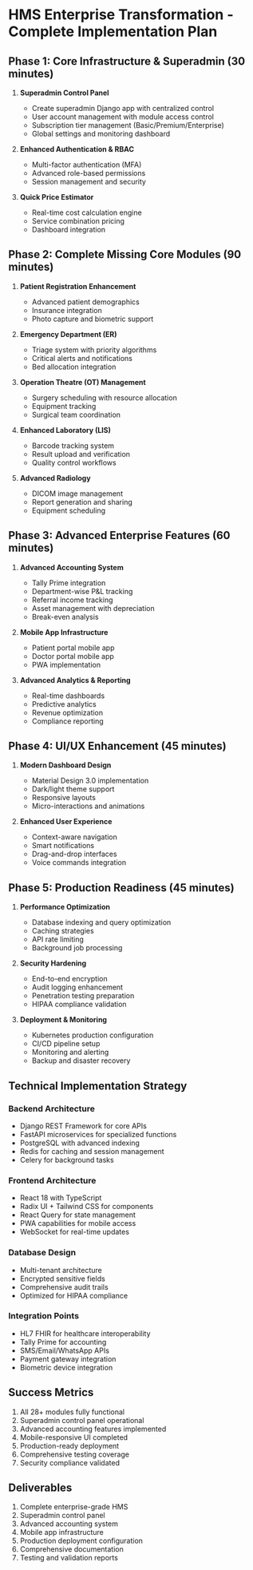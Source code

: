 # HMS Enterprise Transformation - Complete Implementation Plan

## Phase 1: Core Infrastructure & Superadmin (30 minutes)
1. **Superadmin Control Panel**
   - Create superadmin Django app with centralized control
   - User account management with module access control
   - Subscription tier management (Basic/Premium/Enterprise)
   - Global settings and monitoring dashboard
   
2. **Enhanced Authentication & RBAC**
   - Multi-factor authentication (MFA)
   - Advanced role-based permissions
   - Session management and security
   
3. **Quick Price Estimator**
   - Real-time cost calculation engine
   - Service combination pricing
   - Dashboard integration

## Phase 2: Complete Missing Core Modules (90 minutes)
1. **Patient Registration Enhancement**
   - Advanced patient demographics
   - Insurance integration
   - Photo capture and biometric support
   
2. **Emergency Department (ER)**
   - Triage system with priority algorithms
   - Critical alerts and notifications
   - Bed allocation integration
   
3. **Operation Theatre (OT) Management**
   - Surgery scheduling with resource allocation
   - Equipment tracking
   - Surgical team coordination
   
4. **Enhanced Laboratory (LIS)**
   - Barcode tracking system
   - Result upload and verification
   - Quality control workflows
   
5. **Advanced Radiology**
   - DICOM image management
   - Report generation and sharing
   - Equipment scheduling

## Phase 3: Advanced Enterprise Features (60 minutes)
1. **Advanced Accounting System**
   - Tally Prime integration
   - Department-wise P&L tracking
   - Referral income tracking
   - Asset management with depreciation
   - Break-even analysis
   
2. **Mobile App Infrastructure**
   - Patient portal mobile app
   - Doctor portal mobile app
   - PWA implementation
   
3. **Advanced Analytics & Reporting**
   - Real-time dashboards
   - Predictive analytics
   - Revenue optimization
   - Compliance reporting

## Phase 4: UI/UX Enhancement (45 minutes)
1. **Modern Dashboard Design**
   - Material Design 3.0 implementation
   - Dark/light theme support
   - Responsive layouts
   - Micro-interactions and animations
   
2. **Enhanced User Experience**
   - Context-aware navigation
   - Smart notifications
   - Drag-and-drop interfaces
   - Voice commands integration

## Phase 5: Production Readiness (45 minutes)
1. **Performance Optimization**
   - Database indexing and query optimization
   - Caching strategies
   - API rate limiting
   - Background job processing
   
2. **Security Hardening**
   - End-to-end encryption
   - Audit logging enhancement
   - Penetration testing preparation
   - HIPAA compliance validation
   
3. **Deployment & Monitoring**
   - Kubernetes production configuration
   - CI/CD pipeline setup
   - Monitoring and alerting
   - Backup and disaster recovery

## Technical Implementation Strategy

### Backend Architecture
- Django REST Framework for core APIs
- FastAPI microservices for specialized functions
- PostgreSQL with advanced indexing
- Redis for caching and session management
- Celery for background tasks

### Frontend Architecture
- React 18 with TypeScript
- Radix UI + Tailwind CSS for components
- React Query for state management
- PWA capabilities for mobile access
- WebSocket for real-time updates

### Database Design
- Multi-tenant architecture
- Encrypted sensitive fields
- Comprehensive audit trails
- Optimized for HIPAA compliance

### Integration Points
- HL7 FHIR for healthcare interoperability
- Tally Prime for accounting
- SMS/Email/WhatsApp APIs
- Payment gateway integration
- Biometric device integration

## Success Metrics
1. All 28+ modules fully functional
2. Superadmin control panel operational
3. Advanced accounting features implemented
4. Mobile-responsive UI completed
5. Production-ready deployment
6. Comprehensive testing coverage
7. Security compliance validated

## Deliverables
1. Complete enterprise-grade HMS
2. Superadmin control panel
3. Advanced accounting system
4. Mobile app infrastructure
5. Production deployment configuration
6. Comprehensive documentation
7. Testing and validation reports
